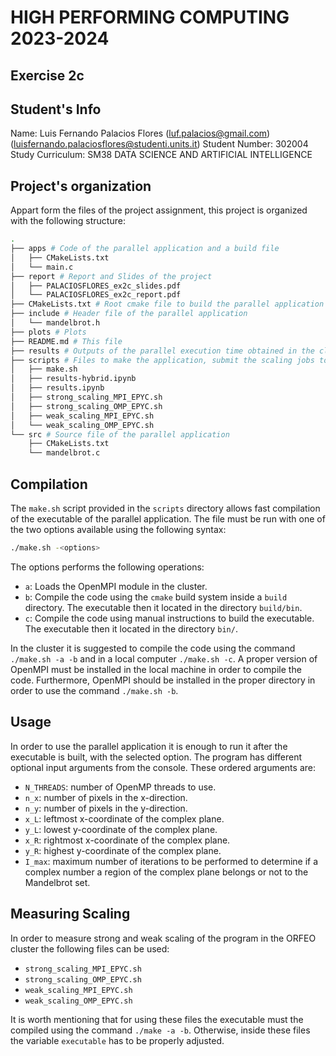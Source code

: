 # HIGH PERFORMING COMPUTING 2023-2024 

## Exercise 2c

## Student's Info

Name: Luis Fernando Palacios Flores ([luf.palacios@gmail.com](mailto:luf.palacios@gmail.com))([luisfernando.palaciosflores@studenti.units.it](mailto:luisfernando.palaciosflores@studenti.units.it))
Student Number: 302004
Study Curriculum: SM38 DATA SCIENCE AND ARTIFICIAL INTELLIGENCE

## Project's organization

Appart form the files of the project assignment, this project is organized with the following structure:

```bash
.
├── apps # Code of the parallel application and a build file
│   ├── CMakeLists.txt
│   └── main.c
├── report # Report and Slides of the project
│   ├── PALACIOSFLORES_ex2c_slides.pdf
│   └── PALACIOSFLORES_ex2c_report.pdf
├── CMakeLists.txt # Root cmake file to build the parallel application executable
├── include # Header file of the parallel application
│   └── mandelbrot.h
├── plots # Plots
├── README.md # This file
├── results # Outputs of the parallel execution time obtained in the cluster
├── scripts # Files to make the application, submit the scaling jobs to the cluster and making the plots
│   ├── make.sh
│   ├── results-hybrid.ipynb
│   ├── results.ipynb
│   ├── strong_scaling_MPI_EPYC.sh
│   ├── strong_scaling_OMP_EPYC.sh
│   ├── weak_scaling_MPI_EPYC.sh
│   └── weak_scaling_OMP_EPYC.sh
└── src # Source file of the parallel application
    ├── CMakeLists.txt
    └── mandelbrot.c
```

## Compilation

The `make.sh` script provided in the `scripts` directory allows fast compilation of the executable of the parallel application. The file must be run with one of the two options available using the following syntax: 

```bash
./make.sh -<options>
```

The options performs the following operations: 

* `a`: Loads the OpenMPI module in the cluster. 
* `b`: Compile the code using the `cmake` build system inside a `build` directory. The executable then it located in the directory `build/bin`.
* `c`: Compile the code using manual instructions to build the executable. The executable then it located in the directory `bin/`.

In the cluster it is suggested to compile the code using the command `./make.sh -a -b` and in a local computer `./make.sh -c`. A proper version of OpenMPI must be installed in the local machine in order to compile the code. Furthermore, OpenMPI should be installed in the proper directory in order to use the command `./make.sh -b`.

## Usage

In order to use the parallel application it is enough to run it after the executable is built, with the selected option. The program has different optional input arguments from the console. These ordered arguments are:

* `N_THREADS`: number of OpenMP threads to use.
* `n_x`: number of pixels in the x-direction.
* `n_y`: number of pixels in the y-direction.
* `x_L`: leftmost x-coordinate of the complex plane.
* `y_L`: lowest y-coordinate of the complex plane.
* `x_R`: rightmost x-coordinate of the complex plane.
* `y_R`: highest y-coordinate of the complex plane.
* `I_max`: maximum number of iterations to be performed to determine if a complex number a region of the complex plane belongs or not to the Mandelbrot set.

## Measuring Scaling

In order to measure strong and weak scaling of the program in the ORFEO cluster the following files can be used:

* `strong_scaling_MPI_EPYC.sh`
* `strong_scaling_OMP_EPYC.sh`
* `weak_scaling_MPI_EPYC.sh`
* `weak_scaling_OMP_EPYC.sh`

It is worth mentioning that for using these files the executable must the compiled using the command `./make -a -b`. Otherwise, inside these files the variable `executable` has to be properly adjusted.
